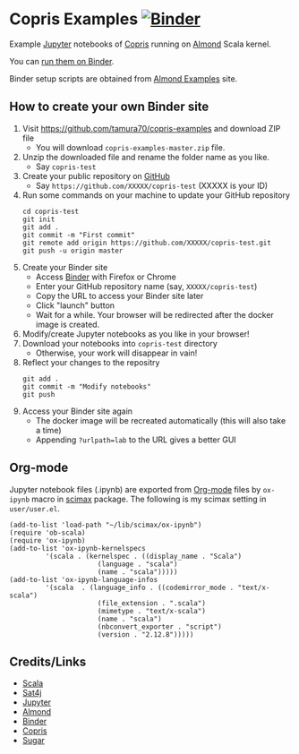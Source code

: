 # Copris Examples [![Binder](https://mybinder.org/badge_logo.svg)](https://mybinder.org/v2/gh/tamura70/copris-examples/master?urlpath=lab/tree/index.ipynb)

Example [Jupyter](http://jupyter.org/) notebooks of [Copris](http://bach.istc.kobe-u.ac.jp/copris/) running on [Almond](https://almond.sh) Scala kernel.

You can [run them on Binder](https://mybinder.org/v2/gh/tamura70/copris-examples/master?urlpath=lab/tree/index.ipynb).

Binder setup scripts are obtained from [Almond Examples](https://github.com/almond-sh/examples) site.

## How to create your own Binder site

1. Visit https://github.com/tamura70/copris-examples and download ZIP file
   - You will download `copris-examples-master.zip` file.
2. Unzip the downloaded file and rename the folder name as you like.
   - Say `copris-test`
3. Create your public repository on [GitHub](https://github.com)
   - Say `https://github.com/XXXXX/copris-test` (XXXXX is your ID)
4. Run some commands on your machine to update your GitHub repository
   ```
   cd copris-test
   git init
   git add .
   git commit -m "First commit"
   git remote add origin https://github.com/XXXXX/copris-test.git
   git push -u origin master
   ```
5. Create your Binder site
   - Access [Binder](https://mybinder.org) with Firefox or Chrome
   - Enter your GitHub repository name (say, `XXXXX/copris-test`)
   - Copy the URL to access your Binder site later
   - Click "launch" button
   - Wait for a while.  Your browser will be redirected after the docker image is created.
6. Modify/create Jupyter notebooks as you like in your browser!
7. Download your notebooks into `copris-test` directory
   - Otherwise, your work will disappear in vain!
8. Reflect your changes to the repositry
   ```
   git add .
   git commit -m "Modify notebooks"
   git push
   ```
9. Access your Binder site again
   - The docker image will be recreated automatically (this will also take a time)
   - Appending `?urlpath=lab` to the URL gives a better GUI

## Org-mode

Jupyter notebook files (.ipynb) are exported from [Org-mode](https://orgmode.org) files by `ox-ipynb` macro in [scimax](https://github.com/jkitchin/scimax) package.
The following is my scimax setting in `user/user.el`.

```
(add-to-list 'load-path "~/lib/scimax/ox-ipynb")
(require 'ob-scala)
(require 'ox-ipynb)
(add-to-list 'ox-ipynb-kernelspecs
	     '(scala . (kernelspec . ((display_name . "Scala")
				      (language . "scala")
				      (name . "scala")))))
(add-to-list 'ox-ipynb-language-infos
	     '(scala  . (language_info . ((codemirror_mode . "text/x-scala")
					  (file_extension . ".scala")
					  (mimetype . "text/x-scala")
					  (name . "scala")
					  (nbconvert_exporter . "script")
					  (version . "2.12.8")))))
```

## Credits/Links

- [Scala](https://www.scala-lang.org)
- [Sat4j](https://sat4j.org)
- [Jupyter](http://jupyter.org/)
- [Almond](https://almond.sh)
- [Binder](https://mybinder.org)
- [Copris](http://bach.istc.kobe-u.ac.jp/copris/)
- [Sugar](http://bach.istc.kobe-u.ac.jp/sugar/)

